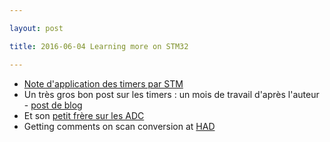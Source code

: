 ```yaml
---

layout: post

title: 2016-06-04 Learning more on STM32

---
```



-   [Note d'application des timers par
    STM](http://www.st.com/web/en/resource/technical/document/application_note/DM00042534.pdf)
-   Un très gros bon post sur les timers : un mois de travail d'après
    l'auteur - [post de
    blog](http://embedded-lab.com/blog/stm32-timers/)
-   Et son [petit frère sur les
    ADC](http://embedded-lab.com/blog/stm32-digital-analogue-converter-dac/)
-   Getting comments on scan conversion at
    [HAD](https://hackaday.io/project/9281-murgen/log/39271-ultrasound-and-scan-conversion/discussion-58228)

